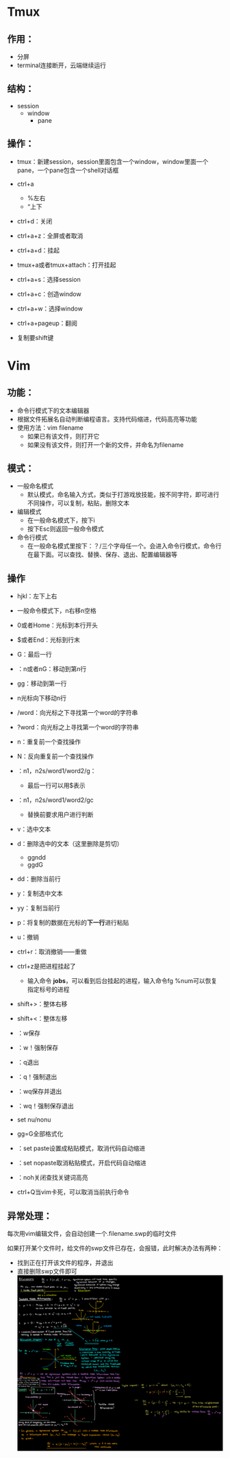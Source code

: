 # Tmux

## 作用：

- 分屏
- terminal连接断开，云端继续运行

## 结构：

- session
  - window
    - pane

## 操作：

- tmux：新建session，session里面包含一个window，window里面一个pane，一个pane包含一个shell对话框
- ctrl+a
  - %左右
  - “上下
- ctrl+d：关闭
- ctrl+a+z：全屏或者取消
- ctrl+a+d：挂起
- tmux+a或者tmux+attach：打开挂起
- ctrl+a+s：选择session
- ctrl+a+c：创造window

- ctrl+a+w：选择window
- ctrl+a+pageup：翻阅
- 复制要shift键



# Vim

## 功能：

- 命令行模式下的文本编辑器
- 根据文件拓展名自动判断编程语言。支持代码缩进，代码高亮等功能
- 使用方法：vim filename
  - 如果已有该文件，则打开它
  - 如果没有该文件，则打开一个新的文件，并命名为filename

## 模式：

- 一般命名模式
  - 默认模式，命名输入方式，类似于打游戏放技能，按不同字符，即可进行不同操作，可以复制，粘贴，删除文本
- 编辑模式
  - 在一般命名模式下，按下i
  - 按下Esc则返回一般命令模式
- 命令行模式
  - 在一般命名模式里按下：？/三个字母任一个。会进入命令行模式，命令行在最下面。可以查找、替换、保存、退出、配置编辑器等

## 操作

- hjkl：左下上右
- 一般命令模式下，n<space>右移n空格
- 0或者Home：光标到本行开头
- $或者End：光标到行末
- G：最后一行
- ：n或者nG：移动到第n行
- gg：移动到第一行
-  n<enter>光标向下移动n行
- /word：向光标之下寻找第一个word的字符串
- ?word：向光标之上寻找第一个word的字符串
- n：重复前一个查找操作
- N：反向重复前一个查找操作
- ：n1，n2s/word1/word2/g：
  - 最后一行可以用$表示
- ：n1，n2s/word1/word2/gc
  - 替换前要求用户进行判断
- v：选中文本
- d：删除选中的文本（这里删除是剪切）
  - ggndd
  - ggdG
- dd：删除当前行
- y：复制选中文本
- yy：复制当前行
- p：将复制的数据在光标的**下一行**进行粘贴
- u：撤销
- ctrl+r：取消撤销——重做
- ctrl+z是把进程挂起了
  - 输入命令 **jobs**，可以看到后台挂起的进程，输入命令fg %num可以恢复指定标号的进程
- shift+>：整体右移
- shift+<：整体左移
- ：w保存
- ：w！强制保存
-  ：q退出
- ：q！强制退出
- ：wq保存并退出
- ：wq！强制保存退出

- set nu/nonu
- gg=G全部格式化
- ：set paste设置成粘贴模式，取消代码自动缩进
- ：set nopaste取消粘贴模式，开启代码自动缩进
- ：noh关闭查找关键词高亮
- ctrl+Q当vim卡死，可以取消当前执行命令

## 异常处理：

每次用vim编辑文件，会自动创建一个.filename.swp的临时文件

如果打开某个文件时，给文件的swp文件已存在，会报错，此时解决办法有两种：

- 找到正在打开该文件的程序，并退出
- 直接删除swp文件即可
![1](https://github.com/MINELLO6/Linux/blob/main/Acwing/NLDC5.png)


